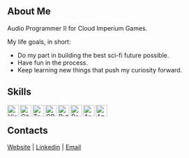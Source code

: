 ## About Me

Audio Programmer II for Cloud Imperium Games.

My life goals, in short:
- Do my part in building the best sci-fi future possible.
- Have fun in the process.
- Keep learning new things that push my curiosity forward.

## Skills

<img align="left" alt="Visual Studio Code" width="26px" src="https://cdn.jsdelivr.net/npm/simple-icons@3.4.1/icons/visualstudiocode.svg"/>  
<img align="left" alt="GitHub" width="26px" src="https://cdn.jsdelivr.net/npm/simple-icons@3.4.1/icons/github.svg"/>  
<img align="left" alt="TensorFlow" width="26px" src="https://cdn.jsdelivr.net/npm/simple-icons@3.4.1/icons/tensorflow.svg"/>  
<img align="left" alt="CPlusPlus" width="26px" src="https://cdn.jsdelivr.net/npm/simple-icons@3.4.1/icons/cplusplus.svg"/>  
<img align="left" alt="Python" width="26px" src="https://cdn.jsdelivr.net/npm/simple-icons@3.4.1/icons/python.svg"/>
<img align="left" alt="RaspberryPi" width="26px" src="https://cdn.jsdelivr.net/npm/simple-icons@3.4.1/icons/raspberrypi.svg"/>
<img align="left" alt="Arduino" width="26px" src="https://cdn.jsdelivr.net/npm/simple-icons@3.4.1/icons/arduino.svg"/>
<img align="left" alt="Azure" width="26px" src="https://cdn.jsdelivr.net/npm/simple-icons@3.4.1/icons/microsoftazure.svg"/><br/>

## Contacts
[Website](https://s-gregorini003.github.io) |  [Linkedin](https://linkedin.com/in/silvio-gregorini-097364174)  |  [Email](mailto:silvio.gregorini@outlook.com)
